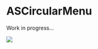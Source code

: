 ASCircularMenu
==============

Work in progress...

<img src="https://dl.dropboxusercontent.com/u/9080552/demo.gif">

